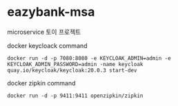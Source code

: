 # eazybank-msa
microservice 토이 프로젝트

docker keycloack command
```
docker run -d -p 7080:8080 -e KEYCLOAK_ADMIN=admin -e KEYCLOAK_ADMIN_PASSWORD=admin -name keycloak quay.io/keycloak/keycloak:20.0.3 start-dev
```

docker zipkin command
```
docker run -d -p 9411:9411 openzipkin/zipkin
```
